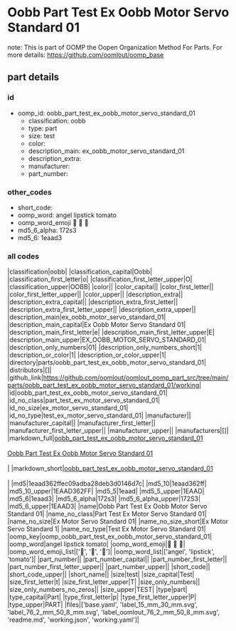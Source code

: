 # Oobb Part Test Ex Oobb Motor Servo Standard 01  

note: This is part of OOMP the Oopen Organization Method For Parts. For more details: https://github.com/oomlout/oomp_base

##  part details





### id
* oomp_id: oobb_part_test_ex_oobb_motor_servo_standard_01
  * classification: oobb
  * type: part
  * size: test
  * color: 
  * description_main: ex_oobb_motor_servo_standard_01
  * description_extra: 
  * manufacturer: 
  * part_number: 

### other_codes
* short_code: 
* oomp_word: angel lipstick tomato
* oomp_word_emoji :angel: :lipstick: :tomato:
* md5_6_alpha: 172s3
* md5_6: 1eaad3

### all codes 
|classification|oobb|
|classification_capital|Oobb|
|classification_first_letter|o|
|classification_first_letter_upper|O|
|classification_upper|OOBB|
|color||
|color_capital||
|color_first_letter||
|color_first_letter_upper||
|color_upper||
|description_extra||
|description_extra_capital||
|description_extra_first_letter||
|description_extra_first_letter_upper||
|description_extra_upper||
|description_main|ex_oobb_motor_servo_standard_01|
|description_main_capital|Ex Oobb Motor Servo Standard 01|
|description_main_first_letter|e|
|description_main_first_letter_upper|E|
|description_main_upper|EX_OOBB_MOTOR_SERVO_STANDARD_01|
|description_only_numbers|01|
|description_only_numbers_short|1|
|description_or_color|1|
|description_or_color_upper|1|
|directory|parts/oobb_part_test_ex_oobb_motor_servo_standard_01|
|distributors|[]|
|github_link|https://github.com/oomlout/oomlout_oomp_part_src/tree/main/parts/oobb_part_test_ex_oobb_motor_servo_standard_01/working|
|id|oobb_part_test_ex_oobb_motor_servo_standard_01|
|id_no_class|part_test_ex_motor_servo_standard_01|
|id_no_size|ex_motor_servo_standard_01|
|id_no_type|test_ex_motor_servo_standard_01|
|manufacturer||
|manufacturer_capital||
|manufacturer_first_letter||
|manufacturer_first_letter_upper||
|manufacturer_upper||
|manufacturers|[]|
|markdown_full|[oobb_part_test_ex_oobb_motor_servo_standard_01](https://github.com/oomlout/oomlout_oomp_part_src/tree/main/parts/oobb_part_test_ex_oobb_motor_servo_standard_01/working)<br>[](https://github.com/oomlout/oomlout_oomp_part_src/tree/main/parts/oobb_part_test_ex_oobb_motor_servo_standard_01/working)<br>[Oobb Part Test Ex Oobb Motor Servo Standard 01](https://github.com/oomlout/oomlout_oomp_part_src/tree/main/parts/oobb_part_test_ex_oobb_motor_servo_standard_01/working)<br><br>|
|markdown_short|[oobb_part_test_ex_oobb_motor_servo_standard_01](https://github.com/oomlout/oomlout_oomp_part_src/tree/main/parts/oobb_part_test_ex_oobb_motor_servo_standard_01/working)<br><br>|
|md5|1eaad362ffec09adba28deb3d0146d7c|
|md5_10|1eaad362ff|
|md5_10_upper|1EAAD362FF|
|md5_5|1eaad|
|md5_5_upper|1EAAD|
|md5_6|1eaad3|
|md5_6_alpha|172s3|
|md5_6_alpha_upper|172S3|
|md5_6_upper|1EAAD3|
|name|Oobb Part Test Ex Oobb Motor Servo Standard 01|
|name_no_class|Part Test Ex Motor Servo Standard 01|
|name_no_size|Ex Motor Servo Standard 01|
|name_no_size_short|Ex Motor Servo Standard 1|
|name_no_type|Test Ex Motor Servo Standard 01|
|oomp_key|oomp_oobb_part_test_ex_oobb_motor_servo_standard_01|
|oomp_word|angel lipstick tomato|
|oomp_word_emoji|:angel: :lipstick: :tomato:|
|oomp_word_emoji_list|[':angel:', ':lipstick:', ':tomato:']|
|oomp_word_list|['angel', 'lipstick', 'tomato']|
|part_number||
|part_number_capital||
|part_number_first_letter||
|part_number_first_letter_upper||
|part_number_upper||
|short_code||
|short_code_upper||
|short_name||
|size|test|
|size_capital|Test|
|size_first_letter|t|
|size_first_letter_upper|T|
|size_only_numbers||
|size_only_numbers_no_zeros||
|size_upper|TEST|
|type|part|
|type_capital|Part|
|type_first_letter|p|
|type_first_letter_upper|P|
|type_upper|PART|
|files|['base.yaml', 'label_15_mm_30_mm.svg', 'label_76_2_mm_50_8_mm.svg', 'label_oomlout_76_2_mm_50_8_mm.svg', 'readme.md', 'working.json', 'working.yaml']|
